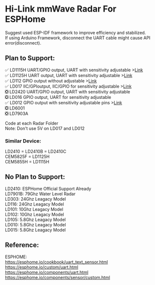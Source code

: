 # Hi-Link mmWave Radar For ESPHome
Suggest used ESP-IDF framework to improve efficiency and stabilized.   
If using Arduino Framework, disconnect the UART cable might cause API error(disconnect).
## Plan to Support:
:white_check_mark: LD1115H UART/GPIO output, UART with sensitivity adjustable >[Link](./LD1115H)    
:white_check_mark: LD1125H UART output, UART with sensitivity adjustable >[Link](./LD1125H)     
:white_check_mark: LD112 GPIO output without adjustable >[Link](./LD112)  
:white_check_mark: LD017 IIC/GPIoutput, IIC/GPIO for sensitivity adjustable >[Link](./LD017)   
:negative_squared_cross_mark: LD2420 UART/GPIO output, UART with sensitivity adjustable   
:negative_squared_cross_mark: LD016 GPIO output, UART for sensitivity adjustable   
:white_check_mark: LD012 GPIO output with sensitivity adjustable pins >[Link](./LD012)  
:negative_squared_cross_mark: LD6001   
:negative_squared_cross_mark: LD7903A   

Code at each Radar Folder   
Note: Don't use 5V on LD017 and LD012   

### Similar Device:
LD2410 = LD2410B = LD2410C   
CEM5825F = LD1125H   
CEM5855H = LD1115H   


## No Plan to Support:   
LD2410: ESPHome Official Support Already   
LD7901B: 79Ghz Water Level Radar   
LD303: 24Ghz Leagacy Model    
LD116: 24Ghz Leagacy Model   
LD101: 10Ghz Leagacy Model   
LD102: 10Ghz Leagacy Model   
LD105: 5.8Ghz Leagacy Model   
LD010: 5.8Ghz Leagacy Model   
LD015: 5.8Ghz Leagacy Model   

## Reference:  
  ESPHOME:  
    <https://esphome.io/cookbook/uart_text_sensor.html>  
    https://esphome.io/custom/uart.html  
    https://esphome.io/components/uart.html  
    https://esphome.io/components/sensor/custom.html   
